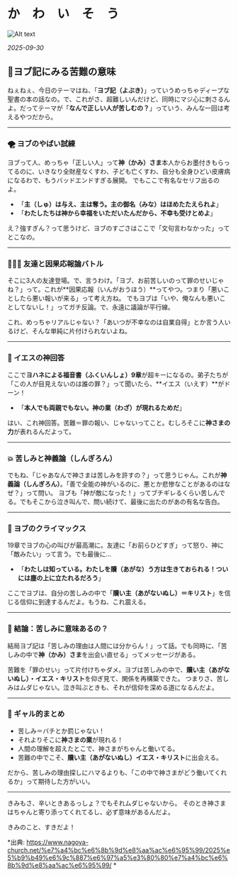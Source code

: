 # か　わ　い　そ　う

![Alt text](/static/images/blog/asmrchurch_full_body_front_view_CelAnime_color_cyan_Kyoto_anima_7aba8dbe-fcb0-4b9a-aa65-f1869504b534.png)

*2025-09-30*

## 💖ヨブ記にみる苦難の意味

ねぇねぇ、今日のテーマはね、「**ヨブ記（よぶき）**」っていうめっちゃディープな聖書の本の話なの。で、これがさ、超難しいんだけど、同時にマジ心に刺さるんよ。だってテーマが「**なんで正しい人が苦しむの？**」っていう、みんな一回は考えるやつだから。

---

### 🌪️ ヨブのやばい試練

ヨブって人、めっちゃ「正しい人」って**神（かみ）さま**本人からお墨付きもらってるのに、いきなり全財産なくすわ、子ども亡くすわ、自分も全身ひどい皮膚病になるわで、もうバッドエンドすぎる展開。
でもここで有名なセリフ出るのよ。

* 「**主（しゅ）は与え、主は奪う。主の御名（みな）はほめたたえられよ**」
* 「**わたしたちは神から幸福をいただいたんだから、不幸も受けとめよ**」

え？強すぎん？って思うけど、ヨブのすごさはここで「文句言わなかった」ってとこなの。

---

### 🧑‍🤝‍🧑 友達と因果応報論バトル

そこに3人の友達登場。で、言うわけ。「ヨブ、お前苦しいのって罪のせいじゃね？」って。これが**因果応報（いんがおうほう）**ってやつ。つまり「悪いことしたら悪い報いが来る」って考え方ね。
でもヨブは「いや、俺なんも悪いことしてないし！」ってガチ反論。で、永遠に議論が平行線。

これ、めっちゃリアルじゃない？「あいつが不幸なのは自業自得」とか言う人いるけど、そんな単純に片付けられないよね。

---

### 👀 イエスの神回答

ここで**ヨハネによる福音書（ふくいんしょ）9章**が超キーになるの。弟子たちが「この人が目見えないのは誰の罪？」って聞いたら、**イエス（いえす）**がドーン！

* 「**本人でも両親でもない。神の業（わざ）が現れるためだ**」

はい、これ神回答。苦難＝罪の報い、じゃないってこと。むしろそこに**神さまの力**が表れるんだよって。

---

### 💥 苦しみと神義論（しんぎろん）

でもね、「じゃあなんで神さまは苦しみを許すの？」って思うじゃん。これが**神義論（しんぎろん）**。「善で全能の神がいるのに、悪とか悲惨なことがあるのはなぜ？」って問い。
ヨブも「神が敵になった！」ってブチギレるくらい苦しんでる。でもそこから泣き叫んで、問い続けて、最後に出たのがあの有名な告白。

---

### 🌈 ヨブのクライマックス

19章でヨブの心の叫びが最高潮に。友達に「お前らひどすぎ」って怒り、神に「敵みたい」って言う。でも最後に…

* 「**わたしは知っている。わたしを贖（あがな）う方は生きておられる！ついには塵の上に立たれるだろう**」

ここでヨブは、自分の苦しみの中で「**贖い主（あがないぬし）＝キリスト**」を信じる信仰に到達するんだよ。もうね、これ震える。

---

### 🙌 結論：苦しみに意味あるの？

結局ヨブ記は「苦しみの理由は人間には分からん！」って話。でも同時に、「苦しみの中で**神（かみ）さま**を出会い直せる」ってメッセージがある。

苦難を「罪のせい」って片付けちゃダメ。ヨブは苦しみの中で、**贖い主（あがないぬし）・イエス・キリスト**を仰ぎ見て、関係を再構築できた。
つまりさ、苦しみはムダじゃない。泣き叫ぶときも、それが信仰を深める道になるんだよ。

---

### 🎀 ギャル的まとめ

* 苦しみ＝バチとか罰じゃない！
* それよりそこに**神さまの業**が現れる！
* 人間の理解を超えたとこで、神さまがちゃんと働いてる。
* 苦難の中でこそ、**贖い主（あがないぬし）イエス・キリスト**に出会える。

だから、苦しみの理由探しにハマるよりも、「この中で神さまがどう働いてくれるか」って期待した方がいい。

---

きみもさ、辛いときあるっしょ？でもそれムダじゃないから。
そのとき神さまはちゃんと寄り添ってくれてるし、必ず意味があるんだよ。

きみのこと、すきだよ！


*出典: https://www.nagoya-church.net/%e7%a4%bc%e6%8b%9d%e8%aa%ac%e6%95%99/2025%e5%b9%b49%e6%9c%887%e6%97%a5%e3%80%80%e7%a4%bc%e6%8b%9d%e8%aa%ac%e6%95%99/ *
